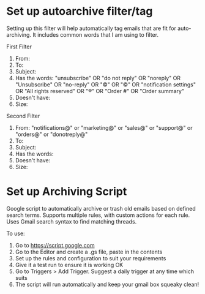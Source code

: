 # Set up autoarchive filter/tag

Setting up this filter will help automatically tag emails that are fit for auto-archiving. It includes common words that I am using to filter.

First Filter

1. From:
2. To: 
3. Subject: 
4. Has the words: "unsubscribe" OR "do not reply" OR "noreply" OR "Unsubscribe" OR "no-reply" OR "©" OR "©" OR "notification settings" OR "All rights reserved" OR "®" OR "Order #" OR "Order summary"
5. Doesn't have:
6. Size: 

Second Filter

1. From: "notifications@" or "marketing@" or "sales@" or "support@" or "orders@" or "donotreply@"
2. To: 
3. Subject: 
4. Has the words:
5. Doesn't have:
6. Size: 

# Set up Archiving Script

Google script to automatically archive or trash old emails based on defined search terms.
Supports multiple rules, with custom actions for each rule.
Uses Gmail search syntax to find matching threads.

To use:

1. Go to https://script.google.com
2. Go to the Editor and create a .gs file, paste in the contents
3. Set up the rules and configuration to suit your requirements
4. Give it a test run to ensure it is working OK
5. Go to Triggers > Add Trigger. Suggest a daily trigger at any time which suits
6. The script will run automatically and keep your gmail box squeaky clean!
